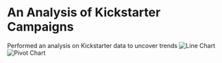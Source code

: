 # An Analysis of Kickstarter Campaigns
Performed an analysis on Kickstarter data to uncover trends
![Line Chart](../Desktop/Data_Analysis_Bootcamp/Crowdfunding_Analysis/Line_Chart.png)
![Pivot Chart](/Desktop/Data_Analysis_Bootcamp/Crowdfunding_Analysis/Pivot_Chart.png)
